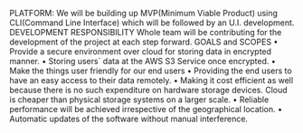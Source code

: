 
PLATFORM:
We will be building up MVP(Minimum Viable Product) using CLI(Command Line Interface) which will be followed by an U.I. development.
DEVELOPMENT RESPONSIBILITY
Whole team will be contributing for the development of the project at each step forward.
GOALS and SCOPES
•	Provide a secure environment over cloud for storing data in encrypted manner.
•	Storing users` data at the AWS S3 Service once encrypted.
•	Make the things user friendly for our end users
•	Providing the end users to have an easy access to their data remotely.
•	Making it cost efficient as well because there is no such expenditure on hardware storage devices. Cloud is cheaper than physical storage systems on a larger scale.
•	Reliable performance will be achieved irrespective of the geographical location.
•	Automatic updates of the software without manual interference.
